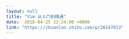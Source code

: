 ```yaml
---
layout: null
title: "Vim 从入门到精通"
date:  2018-04-25 22:24:00 +0800
link: "https://zhuanlan.zhihu.com/p/26147013"
---
```

